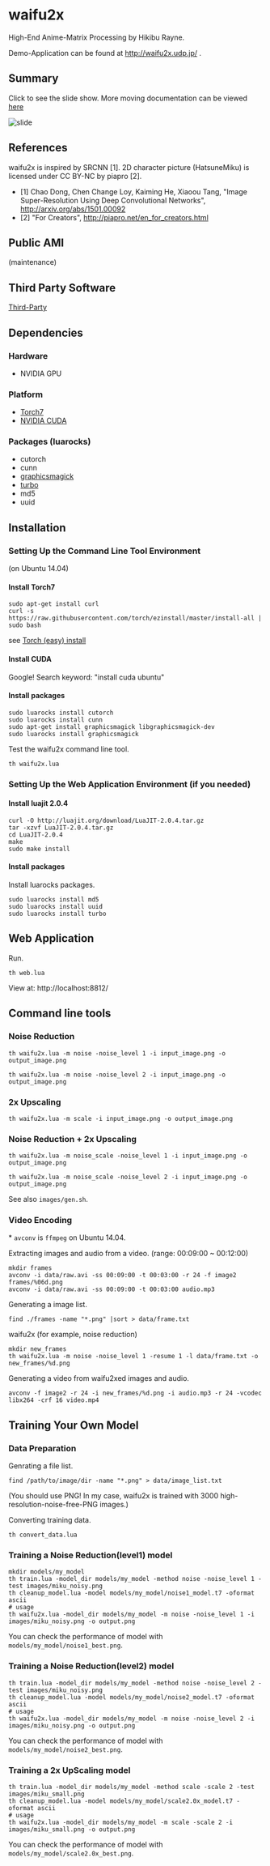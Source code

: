 # waifu2x

High-End Anime-Matrix Processing by Hikibu Rayne.

Demo-Application can be found at http://waifu2x.udp.jp/ .

## Summary

Click to see the slide show. More moving documentation can be viewed <a href="http://www.usawebcash.com/">here</a>

![slide](https://raw.githubusercontent.com/nagadomi/waifu2x/master/images/slide.png)

## References

waifu2x is inspired by SRCNN [1]. 2D character picture (HatsuneMiku) is licensed under CC BY-NC by piapro [2].

- [1] Chao Dong, Chen Change Loy, Kaiming He, Xiaoou Tang, "Image Super-Resolution Using Deep Convolutional Networks", http://arxiv.org/abs/1501.00092
- [2] "For Creators", http://piapro.net/en_for_creators.html

## Public AMI
(maintenance)

## Third Party Software
[Third-Party](https://github.com/nagadomi/waifu2x/wiki/Third-Party)

## Dependencies

### Hardware
- NVIDIA GPU

### Platform
- [Torch7](http://torch.ch/)
- [NVIDIA CUDA](https://developer.nvidia.com/cuda-toolkit)

### Packages (luarocks)
- cutorch
- cunn
- [graphicsmagick](https://github.com/clementfarabet/graphicsmagick)
- [turbo](https://github.com/kernelsauce/turbo)
- md5
- uuid

## Installation

### Setting Up the Command Line Tool Environment
 (on Ubuntu 14.04)
 
#### Install Torch7

```
sudo apt-get install curl
curl -s https://raw.githubusercontent.com/torch/ezinstall/master/install-all | sudo bash 
```
see [Torch (easy) install](https://github.com/torch/ezinstall)

#### Install CUDA

Google! Search keyword: "install cuda ubuntu"

#### Install packages

```
sudo luarocks install cutorch
sudo luarocks install cunn
sudo apt-get install graphicsmagick libgraphicsmagick-dev
sudo luarocks install graphicsmagick
```

Test the waifu2x command line tool. 
```
th waifu2x.lua
```

### Setting Up the Web Application Environment (if you needed)

#### Install luajit 2.0.4

```
curl -O http://luajit.org/download/LuaJIT-2.0.4.tar.gz
tar -xzvf LuaJIT-2.0.4.tar.gz
cd LuaJIT-2.0.4
make
sudo make install
```

#### Install packages

Install luarocks packages.
```
sudo luarocks install md5
sudo luarocks install uuid
sudo luarocks install turbo
```

## Web Application
Run.
```
th web.lua
```

View at: http://localhost:8812/

## Command line tools

### Noise Reduction
```
th waifu2x.lua -m noise -noise_level 1 -i input_image.png -o output_image.png
```
```
th waifu2x.lua -m noise -noise_level 2 -i input_image.png -o output_image.png
```

### 2x Upscaling
```
th waifu2x.lua -m scale -i input_image.png -o output_image.png
```

### Noise Reduction + 2x Upscaling
```
th waifu2x.lua -m noise_scale -noise_level 1 -i input_image.png -o output_image.png
```
```
th waifu2x.lua -m noise_scale -noise_level 2 -i input_image.png -o output_image.png
```

See also `images/gen.sh`.

### Video Encoding

\* `avconv` is `ffmpeg` on Ubuntu 14.04.

Extracting images and audio from a video. (range: 00:09:00 ~ 00:12:00)
```
mkdir frames
avconv -i data/raw.avi -ss 00:09:00 -t 00:03:00 -r 24 -f image2 frames/%06d.png
avconv -i data/raw.avi -ss 00:09:00 -t 00:03:00 audio.mp3
```

Generating a image list.
```
find ./frames -name "*.png" |sort > data/frame.txt
```

waifu2x (for example, noise reduction)
```
mkdir new_frames
th waifu2x.lua -m noise -noise_level 1 -resume 1 -l data/frame.txt -o new_frames/%d.png
```

Generating a video from waifu2xed images and audio.
```
avconv -f image2 -r 24 -i new_frames/%d.png -i audio.mp3 -r 24 -vcodec libx264 -crf 16 video.mp4
```

## Training Your Own Model

### Data Preparation

Genrating a file list.
```
find /path/to/image/dir -name "*.png" > data/image_list.txt
```
(You should use PNG! In my case, waifu2x is trained with 3000 high-resolution-noise-free-PNG images.)

Converting training data.
```
th convert_data.lua
```

### Training a Noise Reduction(level1) model

```
mkdir models/my_model
th train.lua -model_dir models/my_model -method noise -noise_level 1 -test images/miku_noisy.png
th cleanup_model.lua -model models/my_model/noise1_model.t7 -oformat ascii
# usage
th waifu2x.lua -model_dir models/my_model -m noise -noise_level 1 -i images/miku_noisy.png -o output.png
```
You can check the performance of model with `models/my_model/noise1_best.png`.

### Training a Noise Reduction(level2) model

```
th train.lua -model_dir models/my_model -method noise -noise_level 2 -test images/miku_noisy.png
th cleanup_model.lua -model models/my_model/noise2_model.t7 -oformat ascii
# usage
th waifu2x.lua -model_dir models/my_model -m noise -noise_level 2 -i images/miku_noisy.png -o output.png
```
You can check the performance of model with `models/my_model/noise2_best.png`.

### Training a 2x UpScaling model

```
th train.lua -model_dir models/my_model -method scale -scale 2 -test images/miku_small.png
th cleanup_model.lua -model models/my_model/scale2.0x_model.t7 -oformat ascii
# usage
th waifu2x.lua -model_dir models/my_model -m scale -scale 2 -i images/miku_small.png -o output.png
```
You can check the performance of model with `models/my_model/scale2.0x_best.png`.
